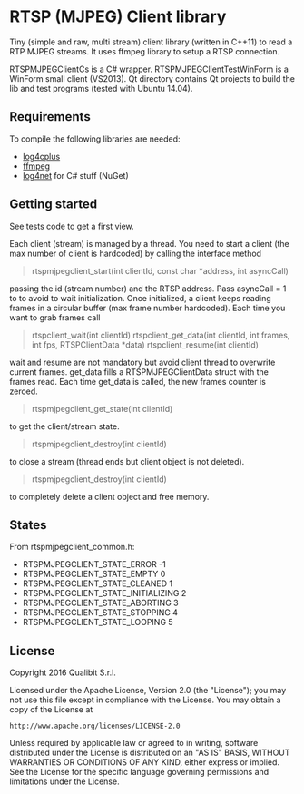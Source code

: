 RTSP (MJPEG) Client library 
===========================
Tiny (simple and raw, multi stream) client library (written in C++11) to read a
RTP MJPEG streams. It uses ffmpeg library to setup a RTSP connection.

RTSPMJPEGClientCs is a C# wrapper.
RTSPMJPEGClientTestWinForm is a WinForm small client (VS2013).
Qt directory contains Qt projects to build the lib and test programs (tested
with Ubuntu 14.04).

Requirements
------------
To compile the following libraries are needed:

 * [log4cplus](https://github.com/log4cplus/log4cplus)
 * [ffmpeg](https://www.ffmpeg.org/)
 * [log4net](https://logging.apache.org/log4net/) for C# stuff (NuGet)

Getting started
---------------
See tests code to get a first view.

Each client (stream) is managed by a thread. You need to start a client (the
max number of client is hardcoded) by calling the interface method

> rtspmjpegclient_start(int clientId, const char *address, int asyncCall)

passing the id (stream number) and the RTSP address. Pass asyncCall = 1 to
to avoid to wait initialization.
Once initialized, a client keeps reading frames in a circular buffer (max
frame number hardcoded). Each time you want to grab frames call

> rtspclient_wait(int clientId)
> rtspclient_get_data(int clientId, int frames, int fps, RTSPClientData *data)
> rtspclient_resume(int clientId)

wait and resume are not mandatory but avoid client thread to overwrite current
frames. get_data fills a RTSPMJPEGClientData struct with the frames read. Each
time get_data is called, the new frames counter is zeroed.

> rtspmjpegclient_get_state(int clientId)

to get the client/stream state.

> rtspmjpegclient_destroy(int clientId)

to close a stream (thread ends but client object is not deleted).

> rtspmjpegclient_destroy(int clientId)

to completely delete a client object and free memory.

States
------
From rtspmjpegclient_common.h:

 * RTSPMJPEGCLIENT_STATE_ERROR -1
 * RTSPMJPEGCLIENT_STATE_EMPTY 0
 * RTSPMJPEGCLIENT_STATE_CLEANED 1
 * RTSPMJPEGCLIENT_STATE_INITIALIZING 2
 * RTSPMJPEGCLIENT_STATE_ABORTING 3
 * RTSPMJPEGCLIENT_STATE_STOPPING 4
 * RTSPMJPEGCLIENT_STATE_LOOPING 5

License
-------
Copyright 2016 Qualibit S.r.l.

Licensed under the Apache License, Version 2.0 (the "License");
you may not use this file except in compliance with the License.
You may obtain a copy of the License at

    http://www.apache.org/licenses/LICENSE-2.0

Unless required by applicable law or agreed to in writing, software
distributed under the License is distributed on an "AS IS" BASIS,
WITHOUT WARRANTIES OR CONDITIONS OF ANY KIND, either express or implied.
See the License for the specific language governing permissions and
limitations under the License.
